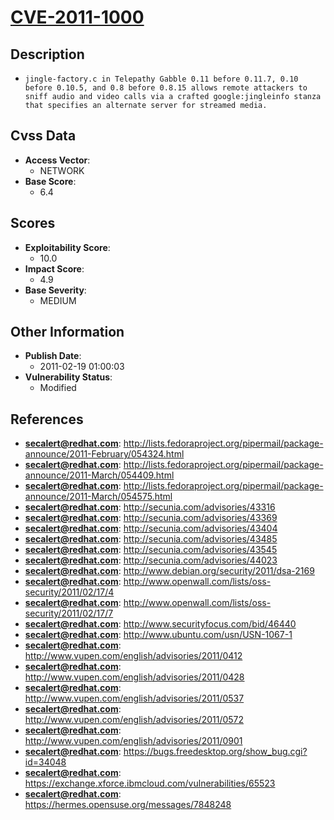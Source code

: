 
# [CVE-2011-1000](https://cve.mitre.org/cgi-bin/cvename.cgi?name=CVE-2011-1000)

## Description

- `jingle-factory.c in Telepathy Gabble 0.11 before 0.11.7, 0.10 before 0.10.5, and 0.8 before 0.8.15 allows remote attackers to sniff audio and video calls via a crafted google:jingleinfo stanza that specifies an alternate server for streamed media.`

## Cvss Data

- **Access Vector**:
  - NETWORK
- **Base Score**:
  - 6.4

## Scores

- **Exploitability Score**:
  - 10.0
- **Impact Score**:
  - 4.9
- **Base Severity**:
  - MEDIUM

## Other Information

- **Publish Date**:
  - 2011-02-19 01:00:03
- **Vulnerability Status**:
  - Modified

## References

- **secalert@redhat.com**: http://lists.fedoraproject.org/pipermail/package-announce/2011-February/054324.html
- **secalert@redhat.com**: http://lists.fedoraproject.org/pipermail/package-announce/2011-March/054409.html
- **secalert@redhat.com**: http://lists.fedoraproject.org/pipermail/package-announce/2011-March/054575.html
- **secalert@redhat.com**: http://secunia.com/advisories/43316
- **secalert@redhat.com**: http://secunia.com/advisories/43369
- **secalert@redhat.com**: http://secunia.com/advisories/43404
- **secalert@redhat.com**: http://secunia.com/advisories/43485
- **secalert@redhat.com**: http://secunia.com/advisories/43545
- **secalert@redhat.com**: http://secunia.com/advisories/44023
- **secalert@redhat.com**: http://www.debian.org/security/2011/dsa-2169
- **secalert@redhat.com**: http://www.openwall.com/lists/oss-security/2011/02/17/4
- **secalert@redhat.com**: http://www.openwall.com/lists/oss-security/2011/02/17/7
- **secalert@redhat.com**: http://www.securityfocus.com/bid/46440
- **secalert@redhat.com**: http://www.ubuntu.com/usn/USN-1067-1
- **secalert@redhat.com**: http://www.vupen.com/english/advisories/2011/0412
- **secalert@redhat.com**: http://www.vupen.com/english/advisories/2011/0428
- **secalert@redhat.com**: http://www.vupen.com/english/advisories/2011/0537
- **secalert@redhat.com**: http://www.vupen.com/english/advisories/2011/0572
- **secalert@redhat.com**: http://www.vupen.com/english/advisories/2011/0901
- **secalert@redhat.com**: https://bugs.freedesktop.org/show_bug.cgi?id=34048
- **secalert@redhat.com**: https://exchange.xforce.ibmcloud.com/vulnerabilities/65523
- **secalert@redhat.com**: https://hermes.opensuse.org/messages/7848248
